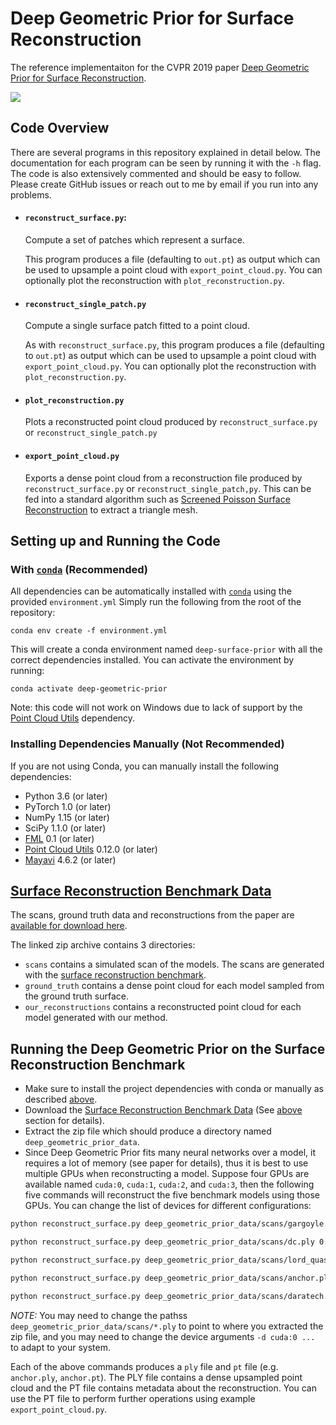 # Deep Geometric Prior for Surface Reconstruction
The reference implementaiton for the CVPR 2019 paper [Deep Geometric Prior for Surface Reconstruction](https://arxiv.org/pdf/1811.10943.pdf).

![](https://github.com/fwilliams/deep-geometric-prior/blob/master/data/teaser.png)

## Code Overview
There are several programs in this repository explained in detail below. The documentation for each program can be seen by running it with the `-h` flag. The code is also extensively commented and should be easy to follow. Please create GitHub issues or reach out to me by email if you run into any problems.

- #### `reconstruct_surface.py`:
  Compute a set of patches which represent a surface. 

  This program produces a file (defaulting to `out.pt`) as output which can be used to upsample a point cloud with `export_point_cloud.py`. You can optionally plot the reconstruction with `plot_reconstruction.py`.
   
- #### `reconstruct_single_patch.py` 
  Compute a single surface patch fitted to a point cloud.

  As with `reconstruct_surface.py`, this program produces a file (defaulting to `out.pt`) as output which can be used to upsample a point cloud with `export_point_cloud.py`. You can optionally plot the reconstruction with `plot_reconstruction.py`.

   
- #### `plot_reconstruction.py` 
  Plots a reconstructed point cloud produced by `reconstruct_surface.py` or `reconstruct_single_patch.py`
   
- #### `export_point_cloud.py` 
  Exports a dense point cloud from a reconstruction file produced by `reconstruct_surface.py` or `reconstruct_single_patch,py`. 
  This can be fed into a standard algorithm such as [Screened Poisson Surface Reconstruction](https://github.com/mkazhdan/PoissonRecon) to extract a triangle mesh.


## Setting up and Running the Code
  
### With [`conda`](https://conda.io/en/latest/) (Recommended)
All dependencies can be automatically installed with [`conda`](https://conda.io/en/latest/) using the provided `environment.yml`
Simply run the following from the root of the repository:
  
```
conda env create -f environment.yml
```
  
This will create a conda environment named `deep-surface-prior` with all the correct dependencies installed. You can activate the environment by running:
```
conda activate deep-geometric-prior
```

Note: this code will not work on Windows due to lack of support by the [Point Cloud Utils](https://github.com/fwilliams/point_cloud_utils) dependency. 

### Installing Dependencies Manually (Not Recommended)
If you are not using Conda, you can manually install the following dependencies:
- Python 3.6 (or later)
- PyTorch 1.0 (or later)
- NumPy 1.15 (or later)
- SciPy 1.1.0 (or later)
- [FML](https://github.com/fwilliams/fml) 0.1 (or later)
- [Point Cloud Utils](https://github.com/fwilliams/point_cloud_utils) 0.12.0 (or later) 
- [Mayavi](https://docs.enthought.com/mayavi/mayavi/) 4.6.2 (or later)


## [Surface Reconstruction Benchmark Data](https://drive.google.com/file/d/17Elfc1TTRzIQJhaNu5m7SckBH_mdjYSe/view?usp=sharing)
The scans, ground truth data and reconstructions from the paper are [available for download here](https://drive.google.com/file/d/17Elfc1TTRzIQJhaNu5m7SckBH_mdjYSe/view?usp=sharing).

The linked zip archive contains 3 directories:
* `scans` contains a simulated scan of the models. The scans are generated with the [surface reconstruction benchmark](https://github.com/fwilliams/surface-reconstruction-benchmark).
* `ground_truth` contains a dense point cloud for each model sampled from the ground truth surface.
* `our_reconstructions` contains a reconstructed point cloud for each model generated with our method.

## Running the Deep Geometric Prior on the Surface Reconstruction Benchmark
* Make sure to install the project dependencies with conda or manually as described [above](https://github.com/fwilliams/deep-geometric-prior#setting-up-and-running-the-code).
* Download the [Surface Reconstruction Benchmark Data](https://drive.google.com/file/d/17Elfc1TTRzIQJhaNu5m7SckBH_mdjYSe/view?usp=sharing) (See [above](https://github.com/fwilliams/deep-geometric-prior#surface-reconstruction-benchmark-data) section for details).
* Extract the zip file which should produce a directory named `deep_geometric_prior_data`. 
* Since Deep Geometric Prior fits many neural networks over a model, it requires a lot of memory (see paper for details), thus it is best to use multiple GPUs when reconstructing a model. Suppose four GPUs are available named `cuda:0`, `cuda:1`, `cuda:2`, and `cuda:3`, then the following five commands will reconstruct the five benchmark models using those GPUs. You can change the list of devices for different configurations:
```bash
python reconstruct_surface.py deep_geometric_prior_data/scans/gargoyle.ply 0.01 1.0 20 -d cuda:0 cuda:1 cuda:2 cuda:3 -nl 25 -ng 25 -o gargoyle

python reconstruct_surface.py deep_geometric_prior_data/scans/dc.ply 0.01 1.0 20 -d cuda:0 cuda:1 cuda:2 cuda:3 -nl 25 -ng 25 -o dc

python reconstruct_surface.py deep_geometric_prior_data/scans/lord_quas.ply 0.01 1.0 10 -d cuda:0 cuda:1 cuda:2 cuda:3 -nl 25 -ng 25 -o lord_quas

python reconstruct_surface.py deep_geometric_prior_data/scans/anchor.ply 0.01 1.0 10 -d cuda:0 cuda:1 cuda:2 cuda:3 -nl 25 -ng 25 -o anchor

python reconstruct_surface.py deep_geometric_prior_data/scans/daratech.ply 0.01 1.0 10 -d cuda:0 cuda:1 cuda:2 cuda:3 -nl 25 -ng 25 -o daratech   
```

*NOTE:* You may need to change the pathss `deep_geometric_prior_data/scans/*.ply` to point to where you extracted the zip file, and you may need to change the device arguments `-d cuda:0 ...` to adapt to your system.

Each of the above commands produces a `ply` file and `pt` file (e.g. `anchor.ply`, `anchor.pt`). The PLY file contains a dense upsampled point cloud and the PT file contains metadata about the reconstruction. You can use the PT file to perform further operations using example `export_point_cloud.py`. 
